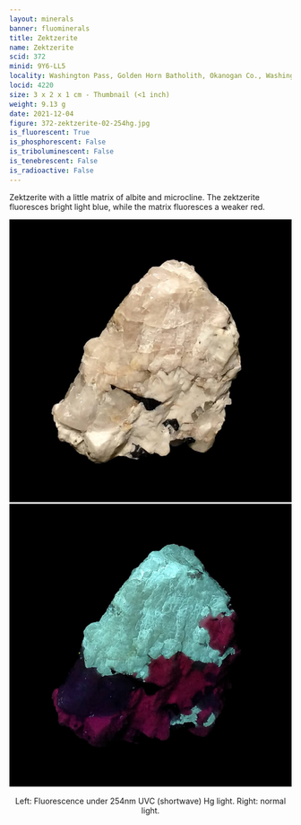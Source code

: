 ```yaml
---
layout: minerals
banner: fluominerals
title: Zektzerite
name: Zektzerite
scid: 372
minid: 9Y6-LL5
locality: Washington Pass, Golden Horn Batholith, Okanogan Co., Washington, USA
locid: 4220
size: 3 x 2 x 1 cm - Thumbnail (<1 inch)
weight: 9.13 g
date: 2021-12-04
figure: 372-zektzerite-02-254hg.jpg
is_fluorescent: True
is_phosphorescent: False
is_triboluminescent: False
is_tenebrescent: False
is_radioactive: False
---
```

Zektzerite with a little matrix of albite and microcline. The zektzerite fluoresces bright light blue, while the matrix fluoresces a weaker red.

<figure style='text-align:center; margin:0 auto; width:100%;'>
 <div class='image-slider'>
  <img src='/img/minerals/372-zektzerite-01-visible.jpg'>
  <div class='image-slider-image'>
   <img src='/img/minerals/372-zektzerite-02-254hg.jpg'>
   <div class='image-slider-dot'></div>
  </div>
 </div>
 <figcaption style='padding:1em 0 2em'>Left: Fluorescence under 254nm UVC (shortwave) Hg light. Right: normal light.</figcaption>
</figure>

